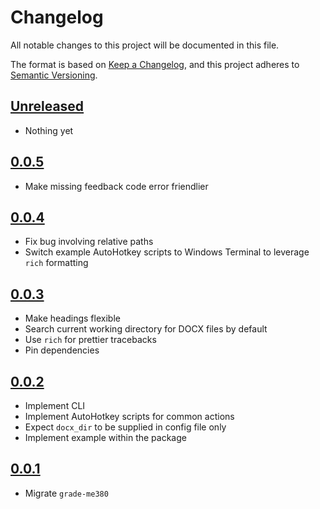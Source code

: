 # Changelog

All notable changes to this project will be documented in this file.

The format is based on [Keep a Changelog](https://keepachangelog.com/en/1.0.0/),
and this project adheres to [Semantic Versioning](https://semver.org/spec/v2.0.0.html).

## [Unreleased]

- Nothing yet

## [0.0.5]

- Make missing feedback code error friendlier

## [0.0.4]

- Fix bug involving relative paths
- Switch example AutoHotkey scripts to Windows Terminal to leverage `rich` formatting

## [0.0.3]

- Make headings flexible
- Search current working directory for DOCX files by default
- Use `rich` for prettier tracebacks
- Pin dependencies

## [0.0.2]

- Implement CLI
- Implement AutoHotkey scripts for common actions
- Expect `docx_dir` to be supplied in config file only
- Implement example within the package

## [0.0.1]

- Migrate `grade-me380`

[Unreleased]: https://github.com/blakeNaccarato/gradedoc/compare/0.0.5...HEAD
[0.0.5]: https://github.com/blakeNaccarato/gradedoc/compare/0.0.4...0.0.5
[0.0.4]: https://github.com/blakeNaccarato/gradedoc/compare/0.0.3...0.0.4
[0.0.3]: https://github.com/blakeNaccarato/gradedoc/compare/0.0.2...0.0.3
[0.0.2]: https://github.com/blakeNaccarato/gradedoc/compare/0.0.1...0.0.2
[0.0.1]: https://github.com/blakeNaccarato/gradedoc/releases/tag/0.0.1
